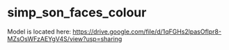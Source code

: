 # simp_son_faces_colourModel is located here: https://drive.google.com/file/d/1qFGHs2lpasOflpr8-MZsOsWFzAEYgV4S/view?usp=sharing